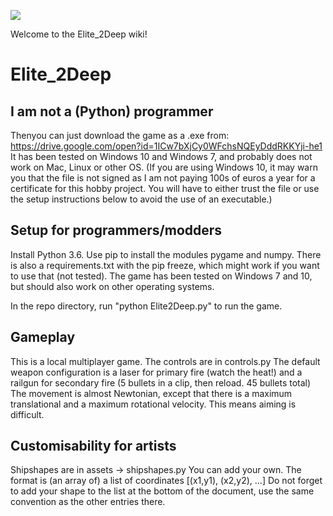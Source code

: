 ![](https://i.imgur.com/or3ZaQ1.png)

Welcome to the Elite_2Deep wiki!
# Elite_2Deep

## I am not a (Python) programmer
Thenyou can just download the game as a .exe from: https://drive.google.com/open?id=1ICw7bXjCy0WFchsNQEyDddRKKYji-he1
It has been tested on Windows 10 and Windows 7, and probably does not work on Mac, Linux or other OS.
(If you are using Windows 10, it may warn you that the file is not signed as I am not paying 100s of euros a year for a certificate for this hobby project. You will have to either trust the file or use the setup instructions below to avoid the use of an executable.)

## Setup for programmers/modders
Install Python 3.6.
Use pip to install the modules pygame and numpy.
There is also a requirements.txt with the pip freeze, which might work if you want to use that (not tested).
The game has been tested on Windows 7 and 10, but should also work on other operating systems.

In the repo directory, run "python Elite2Deep.py" to run the game.

## Gameplay
This is a local multiplayer game.
The controls are in controls.py
The default weapon configuration is a laser for primary fire (watch the heat!) 
and a railgun for secondary fire (5 bullets in a clip, then reload. 45 bullets total)
The movement is almost Newtonian, except that there is a maximum translational and a maximum rotational velocity.
This means aiming is difficult.

## Customisability for artists
Shipshapes are in assets -> shipshapes.py
You can add your own. The format is (an array of) a list of coordinates [(x1,y1), (x2,y2), ...]
Do not forget to add your shape to the list at the bottom of the document, use the same convention as the other entries there.
